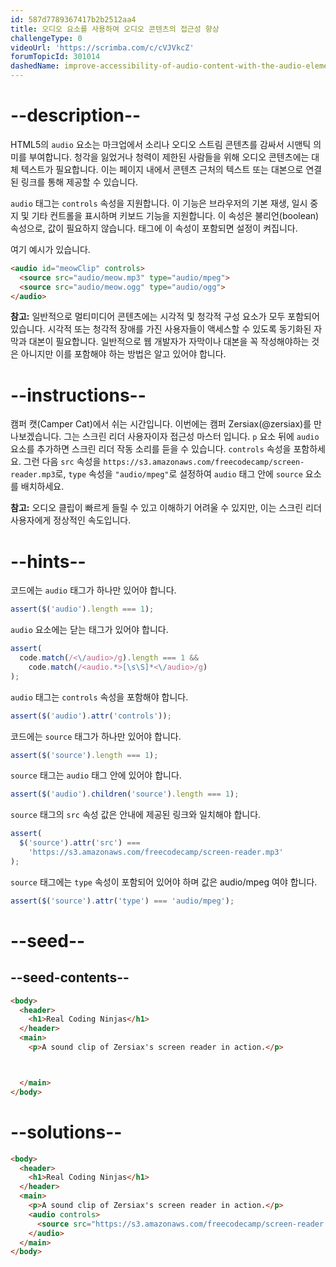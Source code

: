 ```yaml
---
id: 587d7789367417b2b2512aa4
title: 오디오 요소를 사용하여 오디오 콘텐츠의 접근성 향상
challengeType: 0
videoUrl: 'https://scrimba.com/c/cVJVkcZ'
forumTopicId: 301014
dashedName: improve-accessibility-of-audio-content-with-the-audio-element
---
```


# --description--

HTML5의 `audio` 요소는 마크업에서 소리나 오디오 스트림 콘텐츠를 감싸서 시맨틱 의미를 부여합니다. 청각을 잃었거나 청력이 제한된 사람들을 위해 오디오 콘텐츠에는 대체 텍스트가 필요합니다. 이는 페이지 내에서 콘텐츠 근처의 텍스트 또는 대본으로 연결된 링크를 통해 제공할 수 있습니다.

`audio` 태그는 `controls` 속성을 지원합니다. 이 기능은 브라우저의 기본 재생, 일시 중지 및 기타 컨트롤을 표시하며 키보드 기능을 지원합니다. 이 속성은 불리언(boolean) 속성으로, 값이 필요하지 않습니다. 태그에 이 속성이 포함되면 설정이 켜집니다.

여기 예시가 있습니다.

```html
<audio id="meowClip" controls>
  <source src="audio/meow.mp3" type="audio/mpeg">
  <source src="audio/meow.ogg" type="audio/ogg">
</audio>
```

**참고:** 일반적으로 멀티미디어 콘텐츠에는 시각적 및 청각적 구성 요소가 모두 포함되어 있습니다. 시각적 또는 청각적 장애를 가진 사용자들이 액세스할 수 있도록 동기화된 자막과 대본이 필요합니다. 일반적으로 웹 개발자가 자막이나 대본을 꼭 작성해야하는 것은 아니지만 이를 포함해야 하는 방법은 알고 있어야 합니다.

# --instructions--

캠퍼 캣(Camper Cat)에서 쉬는 시간입니다. 이번에는 캠퍼 Zersiax(@zersiax)를 만나보겠습니다. 그는 스크린 리더 사용자이자 접근성 마스터 입니다. `p` 요소 뒤에 `audio` 요소를 추가하면 스크린 리더 작동 소리를 듣을 수 있습니다. `controls` 속성을 포함하세요. 그런 다음 `src` 속성을 `https://s3.amazonaws.com/freecodecamp/screen-reader.mp3`로, `type` 속성을 `"audio/mpeg"`로 설정하여 `audio` 태그 안에 `source` 요소를 배치하세요.

**참고:** 오디오 클립이 빠르게 들릴 수 있고 이해하기 어려울 수 있지만, 이는 스크린 리더 사용자에게 정상적인 속도입니다.

# --hints--

코드에는 `audio` 태그가 하나만 있어야 합니다.

```js
assert($('audio').length === 1);
```

`audio` 요소에는 닫는 태그가 있어야 합니다.

```js
assert(
  code.match(/<\/audio>/g).length === 1 &&
    code.match(/<audio.*>[\s\S]*<\/audio>/g)
);
```

`audio` 태그는 `controls` 속성을 포함해야 합니다.

```js
assert($('audio').attr('controls'));
```

코드에는 `source` 태그가 하나만 있어야 합니다.

```js
assert($('source').length === 1);
```

`source` 태그는 `audio` 태그 안에 있어야 합니다.

```js
assert($('audio').children('source').length === 1);
```

`source` 태그의 `src` 속성 값은 안내에 제공된 링크와 일치해야 합니다.

```js
assert(
  $('source').attr('src') ===
    'https://s3.amazonaws.com/freecodecamp/screen-reader.mp3'
);
```

`source` 태그에는 `type` 속성이 포함되어 있어야 하며 값은 audio/mpeg 여야 합니다.

```js
assert($('source').attr('type') === 'audio/mpeg');
```

# --seed--

## --seed-contents--

```html
<body>
  <header>
    <h1>Real Coding Ninjas</h1>
  </header>
  <main>
    <p>A sound clip of Zersiax's screen reader in action.</p>



  </main>
</body>
```

# --solutions--

```html
<body>
  <header>
    <h1>Real Coding Ninjas</h1>
  </header>
  <main>
    <p>A sound clip of Zersiax's screen reader in action.</p>
    <audio controls>
      <source src="https://s3.amazonaws.com/freecodecamp/screen-reader.mp3" type="audio/mpeg"/>
    </audio>
  </main>
</body>
```
